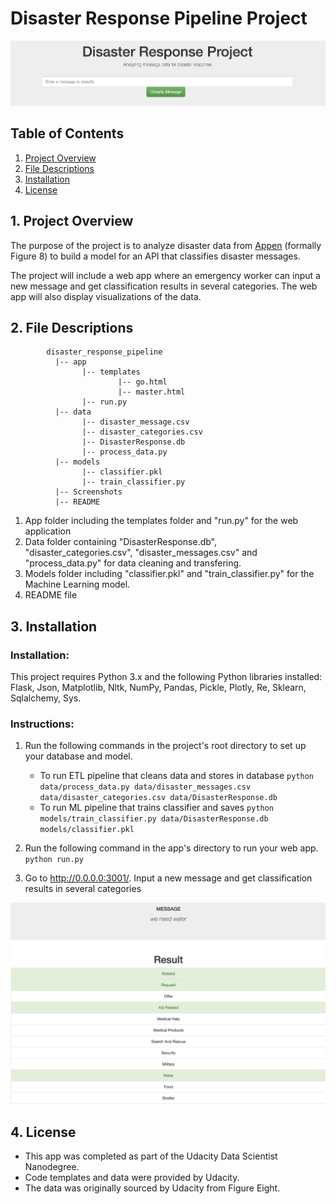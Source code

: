 # Disaster Response Pipeline Project

![overview1](https://github.com/keithpink/udacity_data_science/blob/main/disaster_response_pipeline_project/sceenshot/overview.png)

## Table of Contents

1. [Project Overview](#overview)
2. [File Descriptions](#files)
3. [Installation](#installation)
4. [License](#license)

## 1. Project Overview <a name="overview"></a>

The purpose of the project is to analyze disaster data from [Appen](https://appen.com/) (formally Figure 8) to build a model for an API that classifies disaster messages.

The project will include a web app where an emergency worker can input a new message and get classification results in several categories. The web app will also display visualizations of the data.




## 2. File Descriptions <a name="files"></a>
~~~~~~~
        disaster_response_pipeline
          |-- app
                |-- templates
                        |-- go.html
                        |-- master.html
                |-- run.py
          |-- data
                |-- disaster_message.csv
                |-- disaster_categories.csv
                |-- DisasterResponse.db
                |-- process_data.py
          |-- models
                |-- classifier.pkl
                |-- train_classifier.py
          |-- Screenshots
          |-- README
~~~~~~~

1. App folder including the templates folder and "run.py" for the web application
2. Data folder containing "DisasterResponse.db", "disaster_categories.csv", "disaster_messages.csv" and "process_data.py" for data cleaning and transfering.
3. Models folder including "classifier.pkl" and "train_classifier.py" for the Machine Learning model.
4. README file

## 3. Installation<a name="installation"></a>


### Installation:

This project requires Python 3.x and the following Python libraries installed:
Flask, Json, Matplotlib, Nltk, NumPy, Pandas, Pickle, Plotly, Re, Sklearn, Sqlalchemy, Sys.



### Instructions:
1. Run the following commands in the project's root directory to set up your database and model.

    - To run ETL pipeline that cleans data and stores in database
        `python data/process_data.py data/disaster_messages.csv data/disaster_categories.csv data/DisasterResponse.db`
    - To run ML pipeline that trains classifier and saves
        `python models/train_classifier.py data/DisasterResponse.db models/classifier.pkl`

2. Run the following command in the app's directory to run your web app.
    `python run.py`

3. Go to http://0.0.0.0:3001/. Input a new message and get classification results in several categories

![overview2](https://github.com/keithpink/udacity_data_science/blob/main/disaster_response_pipeline_project/sceenshot/overview2.png)

## 4. License<a name="license"></a>
* This app was completed as part of the Udacity Data Scientist Nanodegree. 
* Code templates and data were provided by Udacity. 
* The data was originally sourced by Udacity from Figure Eight.
